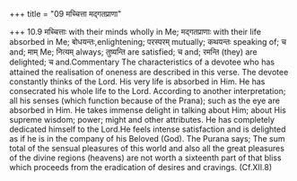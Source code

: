+++
title = "09 मच्चित्ता मद्गतप्राणा"

+++
10.9 मच्चित्ताः with their minds wholly in Me; मद्गतप्राणाः with their
life absorbed in Me; बोधयन्तः,enlightening; परस्परम् mutually; कथयन्तः
speaking of; च and; माम् Me; नित्यम् always; तुष्यन्ति are satisfied; च
and; रमन्ति (they) are delighted; च and.Commentary The characteristics
of a devotee who has attained the realisation of oneness are described
in this verse. The devotee constantly thinks of the Lord. His very life
is absorbed in Him. He has consecrated his whole life to the Lord.
According to another interpretation; all his senses (which function
because of the Prana); such as the eye are absorbed in Him. He takes
immense delight in talking about Him; about His supreme wisdom; power;
might and other attributes. He has completely dedicated himself to the
Lord.He feels intense satisfaction and is delighted as if he is in the
company of his Beloved (God). The Purana says; The sum total of the
sensual pleasures of this world and also all the great pleasures of the
divine regions (heavens) are not worth a sixteenth part of that bliss
which proceeds from the eradication of desires and cravings. (Cf.XII.8)
